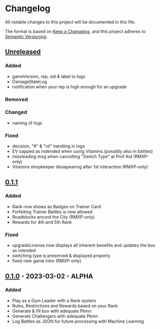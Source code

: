# Changelog

All notable changes to this project will be documented in this file.

The format is based on [Keep a Changelog](https://keepachangelog.com/en/1.0.0/),
and this project adheres to [Semantic Versioning](https://semver.org/spec/v2.0.0.html).

## [Unreleased]

### Added 
- gameVersion, rep, sid & label to logs
- DamageStateLog
- notification when your rep is high enough for an upgrade

### Removed

### Changed
- naming of logs

### Fixed
- decision, "#" & "nil" handling in logs
- EV capped as indended when using Vitamins (possibly also in battles)
- missleading msg when cancelling "Switch Type" at Prof Aid (RMXP-only)
- Vitamins shopkeeper dissapearing after 1st interaction (RMXP-only)

## [0.1.1]

### Added 
- Rank now shows as Badges on Trainer Card
- Forfeiting Trainer Battles is now allowed
- Roadblocks around the City (RMXP-only)
- Rewards for 4th and 5th Rank

### Fixed
- upgradeLicense now displays all inherent benefits and updates the box as intended
- switching type is preserved & displayed properly
- fixed new game intro (RMXP-only)

## [0.1.0] - 2023-03-02 - ALPHA

### Added
- Play as a Gym Leader with a Rank system
- Rules, Restrictions and Rewards based on your Rank
- Generate & fill box with adequate Pkmn
- Generate Challangers with adequate Pkmn
- Log Battles as JSON for future processing with Machine Learning


[unreleased]: https://github.com/ambroSnoopi/pkmnGym/compare/v0.1.1...HEAD
[0.1.1]: https://github.com/ambroSnoopi/pkmnGym/compare/v0.1.0...v0.1.1
[0.1.0]: https://github.com/ambroSnoopi/pkmnGym/releases/tag/v0.1.0
